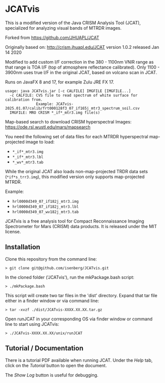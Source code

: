 # JCATvis
This is a modified version of the Java CRISM Analysis Tool (JCAT), specialized for analyzing visual bands of MTRDR images.

Forked from https://github.com/JHUAPL/JCAT

Originally based on: http://crism.jhuapl.edu/JCAT version 1.0.2 released Jan 14 2020

Modified to add custom I/F correction in the 380 - 1100nm VNIR range as that range is TOA I/F (top of atmosphere reflectance calibrated).
Only 1100 - 3900nm uses true I/F in the original JCAT, based on volcano scan in JCAT.

Runs on JavaFX 8 and 17, for example Zulu JRE FX 17.

```
usage: java JCATvis.jar [-c CALFILE] IMGFILE [IMGFILE...]
  -c CALFILE: CVS file to read spectrum of white surface for calibration from.
              Example: JCATvis-2025.01.07/calib/frt000128f3_07_if165j_mtr3_spectrum_soil.csv
  IMGFILE: MRO CRISM *_if*_mtr3.img file(s)
```

Map-based search to download CRISM hyperspectral Images: https://ode.rsl.wustl.edu/mars/mapsearch

You need the following set of data files for each MTRDR hyperspectral map-projected image to load:
* `*_if*_mtr3.img`
* `*_if*_mtr3.lbl`
* `*_wv*_mtr3.tab`

While the original JCAT also loads non-map-projected TRDR data sets (`*if*s_trr3.img`), this modified version only supports map-projected MTRDR.

Example:
* `hrl0000d349_07_if182j_mtr3.img`
* `hrl0000d349_07_if182j_mtr3.lbl`
* `hrl0000d349_07_wv182j_mtr3.tab`


JCATvis is a free analysis tool for Compact Reconnaissance Imaging Spectrometer for Mars (CRISM) data products. It is released under the MIT license.

## Installation
Clone this repository from the command line:
```
> git clone git@github.com/isenberg/JCATvis.git
```
In the cloned folder ('JCATvis'), run the mkPackage.bash script:
```
> ./mkPackage.bash
```
This script will create two tar files in the 'dist' directory. Expand that tar file either in a finder window or via command line:
```
> tar -xvzf ./dist/JCATvis-XXXX.XX.XX.tar.gz
```
Open runJCAT in your corresponding OS via finder window or command line to start using JCATvis:
``` 
> ./JCATvis-XXXX.XX.XX/unix/runJCAT
```

## Tutorial / Documentation

There is a tutorial PDF available when running JCAT. Under the _Help_ tab, click on the _Tutorial_ button to open the document. 

The _Show Log_ button is useful for debugging.


